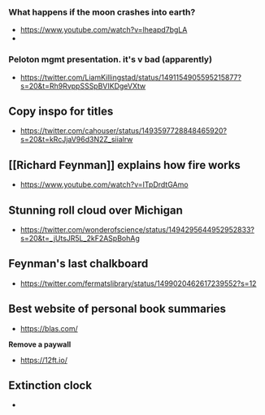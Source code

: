 ### What happens if the moon crashes into earth?
- https://www.youtube.com/watch?v=lheapd7bgLA
- 
### Peloton mgmt presentation. it's v bad (apparently)
- https://twitter.com/LiamKillingstad/status/1491154905595215877?s=20&t=Rh9RvppSSSpBVIKDgeVXtw

## Copy inspo for titles
- https://twitter.com/cahouser/status/1493597728848465920?s=20&t=kRcJjaV96d3N2Z_siialrw

## [[Richard Feynman]] explains how fire works
- https://www.youtube.com/watch?v=ITpDrdtGAmo

## Stunning roll cloud over Michigan
- https://twitter.com/wonderofscience/status/1494295644952952833?s=20&t=_jUtsJR5L_2kF2ASpBohAg

## Feynman's last chalkboard
- https://twitter.com/fermatslibrary/status/1499020462617239552?s=12

##  Best website of personal book summaries
- https://blas.com/

**Remove a paywall**
- https://12ft.io/

## Extinction clock
- 